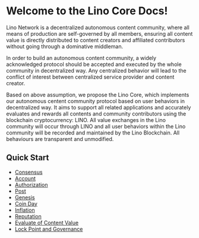 # Welcome to the Lino Core Docs!

Lino Network is a decentralized autonomous content community, where all means of production are self-governed by all members, ensuring all content value is directly distributed to content creators and affiliated contributors without going through a dominative middleman.

In order to build an autonomous content community, a widely acknowledged protocol should be accepted and executed by the whole community in decentralized way. Any centralized behavior will lead to the conflict of interest between centralized service provider and content creator.

Based on above assumption, we propose the Lino Core, which implements our autonomous centent community protocol based on user behaviors in decentralized way. It aims to support all related applications and accurately evaluates and rewards all contents and community contributors using the blockchain cryptocurrency: LINO. All value exchanges in the Lino community will occur through LINO and all user behaviors within the Lino community will be recorded and maintained by the Lino Blockchain. All behaviours are transparent and unmodified.

## Quick Start
- [Consensus](./core/consensus.md)
- [Account](./core/account.md)
- [Authorization](./core/auth.md)
- [Post](./core/post.md)
- [Genesis](./core/genesis.md)
- [Coin Day](./core/coinday.md)
- [Inflation](./core/inflation.md)
- [Reputation](./core/reputation.md)
- [Evaluate of Content Value](./core/ecv.md)
- [Lock Point and Governance](./core/gov.md)
